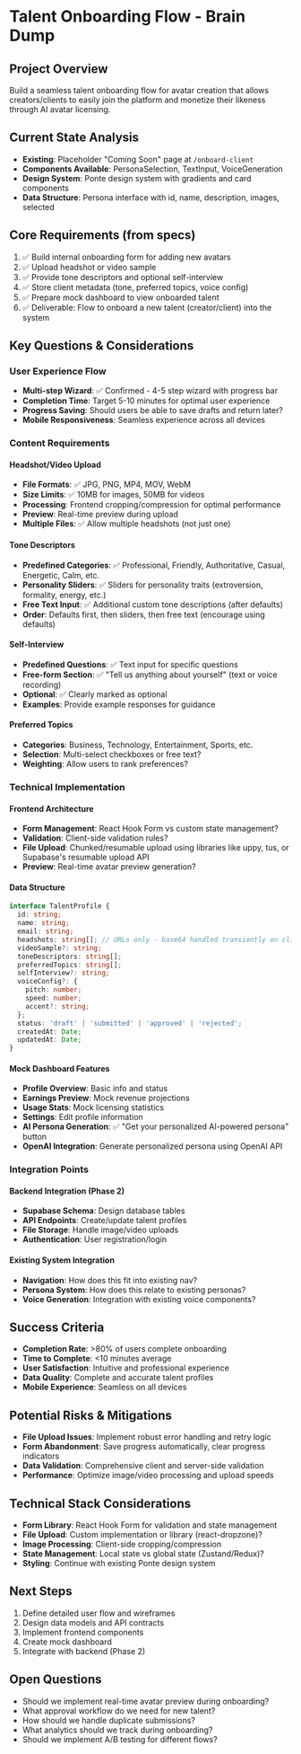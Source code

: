# Talent Onboarding Flow - Brain Dump

## Project Overview
Build a seamless talent onboarding flow for avatar creation that allows creators/clients to easily join the platform and monetize their likeness through AI avatar licensing.

## Current State Analysis
- **Existing**: Placeholder "Coming Soon" page at `/onboard-client`
- **Components Available**: PersonaSelection, TextInput, VoiceGeneration
- **Design System**: Ponte design system with gradients and card components
- **Data Structure**: Persona interface with id, name, description, images, selected

## Core Requirements (from specs)
1. ✅ Build internal onboarding form for adding new avatars
2. ✅ Upload headshot or video sample
3. ✅ Provide tone descriptors and optional self-interview
4. ✅ Store client metadata (tone, preferred topics, voice config)
5. ✅ Prepare mock dashboard to view onboarded talent
6. ✅ Deliverable: Flow to onboard a new talent (creator/client) into the system

## Key Questions & Considerations

### User Experience Flow
- **Multi-step Wizard**: ✅ Confirmed - 4-5 step wizard with progress bar
- **Completion Time**: Target 5-10 minutes for optimal user experience
- **Progress Saving**: Should users be able to save drafts and return later?
- **Mobile Responsiveness**: Seamless experience across all devices

### Content Requirements

#### Headshot/Video Upload
- **File Formats**: ✅ JPG, PNG, MP4, MOV, WebM
- **Size Limits**: ✅ 10MB for images, 50MB for videos
- **Processing**: Frontend cropping/compression for optimal performance
- **Preview**: Real-time preview during upload
- **Multiple Files**: ✅ Allow multiple headshots (not just one)

#### Tone Descriptors
- **Predefined Categories**: ✅ Professional, Friendly, Authoritative, Casual, Energetic, Calm, etc.
- **Personality Sliders**: ✅ Sliders for personality traits (extroversion, formality, energy, etc.)
- **Free Text Input**: ✅ Additional custom tone descriptions (after defaults)
- **Order**: Defaults first, then sliders, then free text (encourage using defaults)

#### Self-Interview
- **Predefined Questions**: ✅ Text input for specific questions
- **Free-form Section**: ✅ "Tell us anything about yourself" (text or voice recording)
- **Optional**: ✅ Clearly marked as optional
- **Examples**: Provide example responses for guidance

#### Preferred Topics
- **Categories**: Business, Technology, Entertainment, Sports, etc.
- **Selection**: Multi-select checkboxes or free text?
- **Weighting**: Allow users to rank preferences?

### Technical Implementation

#### Frontend Architecture
- **Form Management**: React Hook Form vs custom state management?
- **Validation**: Client-side validation rules?
- **File Upload**: Chunked/resumable upload using libraries like uppy, tus, or Supabase's resumable upload API
- **Preview**: Real-time avatar preview generation?

#### Data Structure
```typescript
interface TalentProfile {
  id: string;
  name: string;
  email: string;
  headshots: string[]; // URLs only - base64 handled transiently on client side
  videoSample?: string;
  toneDescriptors: string[];
  preferredTopics: string[];
  selfInterview?: string;
  voiceConfig?: {
    pitch: number;
    speed: number;
    accent?: string;
  };
  status: 'draft' | 'submitted' | 'approved' | 'rejected';
  createdAt: Date;
  updatedAt: Date;
}
```

#### Mock Dashboard Features
- **Profile Overview**: Basic info and status
- **Earnings Preview**: Mock revenue projections
- **Usage Stats**: Mock licensing statistics
- **Settings**: Edit profile information
- **AI Persona Generation**: ✅ "Get your personalized AI-powered persona" button
- **OpenAI Integration**: Generate personalized persona using OpenAI API

### Integration Points

#### Backend Integration (Phase 2)
- **Supabase Schema**: Design database tables
- **API Endpoints**: Create/update talent profiles
- **File Storage**: Handle image/video uploads
- **Authentication**: User registration/login

#### Existing System Integration
- **Navigation**: How does this fit into existing nav?
- **Persona System**: How does this relate to existing personas?
- **Voice Generation**: Integration with existing voice components?

## Success Criteria
- **Completion Rate**: >80% of users complete onboarding
- **Time to Complete**: <10 minutes average
- **User Satisfaction**: Intuitive and professional experience
- **Data Quality**: Complete and accurate talent profiles
- **Mobile Experience**: Seamless on all devices

## Potential Risks & Mitigations
- **File Upload Issues**: Implement robust error handling and retry logic
- **Form Abandonment**: Save progress automatically, clear progress indicators
- **Data Validation**: Comprehensive client and server-side validation
- **Performance**: Optimize image/video processing and upload speeds

## Technical Stack Considerations
- **Form Library**: React Hook Form for validation and state management
- **File Upload**: Custom implementation or library (react-dropzone)?
- **Image Processing**: Client-side cropping/compression
- **State Management**: Local state vs global state (Zustand/Redux)?
- **Styling**: Continue with existing Ponte design system

## Next Steps
1. Define detailed user flow and wireframes
2. Design data models and API contracts
3. Implement frontend components
4. Create mock dashboard
5. Integrate with backend (Phase 2)

## Open Questions
- Should we implement real-time avatar preview during onboarding?
- What approval workflow do we need for new talent?
- How should we handle duplicate submissions?
- What analytics should we track during onboarding?
- Should we implement A/B testing for different flows? 